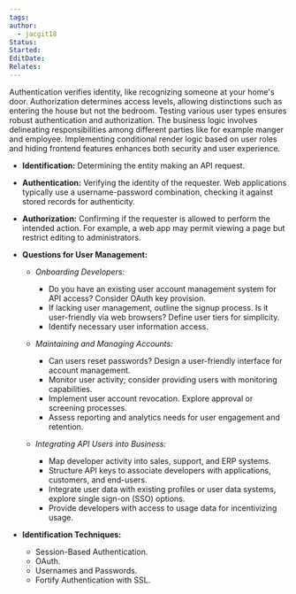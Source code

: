 ```yaml
---
tags: 
author:
  - jacgit18
Status: 
Started: 
EditDate: 
Relates:
---
```

Authentication verifies identity, like recognizing someone at your home's door. Authorization determines access levels, allowing distinctions such as entering the house but not the bedroom. Testing various user types ensures robust authentication and authorization. The business logic involves delineating responsibilities among different parties like for example manger and employee. Implementing conditional render logic based on user roles and hiding frontend features enhances both security and user experience. 


- **Identification:** Determining the entity making an API request.
  
- **Authentication:** Verifying the identity of the requester. Web applications typically use a username-password combination, checking it against stored records for authenticity.
  
- **Authorization:** Confirming if the requester is allowed to perform the intended action. For example, a web app may permit viewing a page but restrict editing to administrators.
  
- **Questions for User Management:**
  
  - *Onboarding Developers:*
    - Do you have an existing user account management system for API access? Consider OAuth key provision.
    - If lacking user management, outline the signup process. Is it user-friendly via web browsers? Define user tiers for simplicity.
    - Identify necessary user information access.

  - *Maintaining and Managing Accounts:*
    - Can users reset passwords? Design a user-friendly interface for account management.
    - Monitor user activity; consider providing users with monitoring capabilities.
    - Implement user account revocation. Explore approval or screening processes.
    - Assess reporting and analytics needs for user engagement and retention.

  - *Integrating API Users into Business:*
    - Map developer activity into sales, support, and ERP systems.
    - Structure API keys to associate developers with applications, customers, and end-users.
    - Integrate user data with existing profiles or user data systems, explore single sign-on (SSO) options.
    - Provide developers with access to usage data for incentivizing usage.

- **Identification Techniques:**
  
  - Session-Based Authentication.
  - OAuth.
  - Usernames and Passwords.
  - Fortify Authentication with SSL.